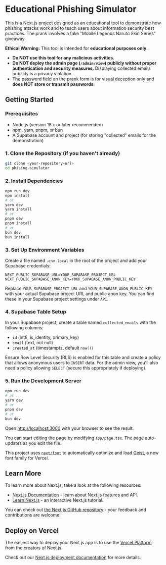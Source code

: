# Educational Phishing Simulator

This is a Next.js project designed as an educational tool to demonstrate how phishing attacks work and to teach users about information security best practices. The prank involves a fake "Mobile Legends Naruto Skin Series" giveaway.

**Ethical Warning:** This tool is intended for **educational purposes only**.
- **Do NOT use this tool for any malicious activities.**
- **Do NOT deploy the admin page (`/admin/view`) publicly without proper authentication and security measures.** Displaying collected emails publicly is a privacy violation.
- The password field on the prank form is for visual deception only and **does NOT store or transmit passwords**.

## Getting Started

### Prerequisites

*   Node.js (version 18.x or later recommended)
*   npm, yarn, pnpm, or bun
*   A Supabase account and project (for storing "collected" emails for the demonstration)

### 1. Clone the Repository (if you haven't already)

```bash
git clone <your-repository-url>
cd phising-simulator
```

### 2. Install Dependencies

```bash
npm run dev
npm install
# or
yarn dev
yarn install 
# or
pnpm dev
pnpm install
# or
bun dev
bun install
```

### 3. Set Up Environment Variables

Create a file named `.env.local` in the root of the project and add your Supabase credentials:

```env
NEXT_PUBLIC_SUPABASE_URL=YOUR_SUPABASE_PROJECT_URL
NEXT_PUBLIC_SUPABASE_ANON_KEY=YOUR_SUPABASE_ANON_PUBLIC_KEY
```

Replace `YOUR_SUPABASE_PROJECT_URL` and `YOUR_SUPABASE_ANON_PUBLIC_KEY` with your actual Supabase project URL and public anon key. You can find these in your Supabase project settings under `API`.

### 4. Supabase Table Setup

In your Supabase project, create a table named `collected_emails` with the following columns:
*   `id` (int8, is_identity, primary_key)
*   `email` (text, not null)
*   `created_at` (timestamptz, default `now()`)

Ensure Row Level Security (RLS) is enabled for this table and create a policy that allows anonymous users to `INSERT` data. For the admin view, you'll also need a policy allowing `SELECT` (secure this appropriately if deploying).

### 5. Run the Development Server

```bash
npm run dev
# or
yarn dev
# or
pnpm dev
# or
bun dev

```

Open [http://localhost:3000](http://localhost:3000) with your browser to see the result.

You can start editing the page by modifying `app/page.tsx`. The page auto-updates as you edit the file.

This project uses [`next/font`](https://nextjs.org/docs/app/building-your-application/optimizing/fonts) to automatically optimize and load [Geist](https://vercel.com/font), a new font family for Vercel.

## Learn More

To learn more about Next.js, take a look at the following resources:

- [Next.js Documentation](https://nextjs.org/docs) - learn about Next.js features and API.
- [Learn Next.js](https://nextjs.org/learn) - an interactive Next.js tutorial.

You can check out [the Next.js GitHub repository](https://github.com/vercel/next.js) - your feedback and contributions are welcome!

## Deploy on Vercel

The easiest way to deploy your Next.js app is to use the [Vercel Platform](https://vercel.com/new?utm_medium=default-template&filter=next.js&utm_source=create-next-app&utm_campaign=create-next-app-readme) from the creators of Next.js.

Check out our [Next.js deployment documentation](https://nextjs.org/docs/app/building-your-application/deploying) for more details.
